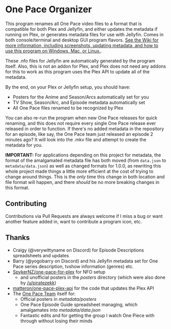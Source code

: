 # One Pace Organizer

This program renames all One Pace video files to a format that is compatible for both Plex and Jellyfin, and either updates the metadata if running on Plex, or generates metadata files for use with Jellyfin. Comes in both console/terminal and desktop GUI program flavors. [See the Wiki for more information, including screenshots, updating metadata, and how to use this program on Windows, Mac, or Linux.](https://github.com/ladyisatis/OnePaceOrganizer/wiki).

These .nfo files for Jellyfin are automatically generated by the program itself. Also, this is not an addon for Plex, and Plex does not need any addons for this to work as this program uses the Plex API to update all of the metadata.

By the end, on your Plex or Jellyfin setup, you should have:

- Posters for the Anime and Season/Arcs automatically set for you
- TV Show, Season/Arc, and Episode metadata automatically set
- All One Pace files renamed to be recognized by Plex

You can also re-run the program when new One Pace releases for quick renaming, and this does not require every single One Pace release ever released in order to function. If there's no added metadata in the repository for an episode, like say, the One Pace team just released an episode 2 minutes ago? It will look into the .mkv file and attempt to create the metadata for you.

**IMPORTANT:** For applications depending on this project for metadata, the format of the amalgamated metadata file has both moved (from `data.json` to `metadata/data.json`) as well as changed formats for 1.0.0, as rewriting this whole project made things a little more efficient at the cost of trying to change around things. This is the _only_ time this change in both location and file format will happen, and there _should_ be no more breaking changes in this format.

## Contributing

Contributions via Pull Requests are always welcome if I miss a bug or want another feature added in, want to contribute a program icon, etc.

## Thanks

- Craigy (@verywittyname on Discord) for Episode Descriptions spreadsheets and updates
- Barry (@yogobarry on Discord) and his Jellyfin metadata set for One Pace series description, tvshow information (genres) etc.
- [SpykerNZ/one-pace-for-plex](https://github.com/SpykerNZ/one-pace-for-plex) for NFO setup
  - and unofficial posters in the *posters* directory (which were also done by [/u/piratezekk](https://www.reddit.com/user/piratezekk))
- [matteron/one-pace-plex-api](https://github.com/matteron/one-pace-plex-api) for the code that updates the Plex API
- The [One Pace Team](https://onepace.net/) itself for:
  - Official posters in *metadata/posters*
  - One Pace Episode Guide spreadsheet managing, which amalgamates into *metadata/data.json*
  - Fantastic edits and for getting the group I watch One Piece with through without losing their minds
